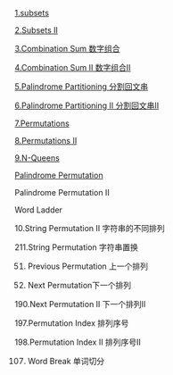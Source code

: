 
[1.subsets](https://github.com/xliu117/Leetcode/tree/master/step-by-step%20training/5.%20DFS/LeetCode%2078.%20Subsets)


[2.Subsets II](https://github.com/xliu117/Leetcode/tree/master/step-by-step%20training/5.%20DFS/LeetCode%2090.%20Subsets%20II)


[3.Combination Sum 数字组合](https://github.com/xliu117/Leetcode/tree/master/step-by-step%20training/5.%20DFS/LeetCode%2039.%20Combination%20Sum)

[4.Combination Sum II 数字组合II](https://github.com/xliu117/Leetcode/tree/master/step-by-step%20training/5.%20DFS/LeetCode%2040.%20Combination%20Sum%20II)


[5.Palindrome Partitioning 分割回文串](https://github.com/xliu117/Leetcode/tree/master/step-by-step%20training/5.%20DFS/LeetCode%20131.%20Palindrome%20Partitioning)

[6.Palindrome Partitioning II 分割回文串II](https://github.com/xliu117/Leetcode/tree/master/step-by-step%20training/5.%20DFS/LeetCode%20132.%20Palindrome%20Partitioning%20II)

[7.Permutations](https://github.com/xliu117/Leetcode/tree/master/step-by-step%20training/5.%20DFS/LeetCode%2046.%20Permutations)

[8.Permutations II](https://github.com/xliu117/Leetcode/tree/master/step-by-step%20training/5.%20DFS/LeetCode%2047.%20Permutations%20II)

[9.N-Queens](https://github.com/xliu117/Leetcode/tree/master/step-by-step%20training/5.%20DFS/LeetCode%2051.%20N-Queens)

[Palindrome Permutation](https://github.com/xliu117/Leetcode/tree/master/step-by-step%20training/5.%20DFS/Leetcode%20266.%20Palindrome%20Permutation)

Palindrome Permutation II

Word Ladder

10.String Permutation II 字符串的不同排列


211.String Permutation 字符串置换

51. Previous Permutation 上一个排列

52. Next Permutation下一个排列

190.Next Permutation II 下一个排列II

197.Permutation Index 排列序号

198.Permutation Index II 排列序号II

107. Word Break 单词切分


